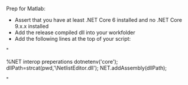 Prep for Matlab:
- Assert that you have at least .NET Core 6 installed and no .NET Core 9.x.x installed
- Add the release compiled dll into your workfolder
- Add the following lines at the top of your script:

"

%NET interop preperations
dotnetenv('core'); 
dllPath=strcat(pwd,'\NetlistEditor.dll');
NET.addAssembly(dllPath);

"
